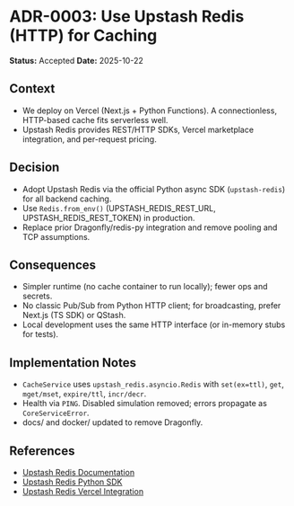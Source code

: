 # ADR-0003: Use Upstash Redis (HTTP) for Caching

**Status:** Accepted
**Date:** 2025-10-22

## Context

- We deploy on Vercel (Next.js + Python Functions). A connectionless, HTTP-based cache fits serverless well.
- Upstash Redis provides REST/HTTP SDKs, Vercel marketplace integration, and per-request pricing.

## Decision

- Adopt Upstash Redis via the official Python async SDK (`upstash-redis`) for all backend caching.
- Use `Redis.from_env()` (UPSTASH_REDIS_REST_URL, UPSTASH_REDIS_REST_TOKEN) in production.
- Replace prior Dragonfly/redis-py integration and remove pooling and TCP assumptions.

## Consequences

- Simpler runtime (no cache container to run locally); fewer ops and secrets.
- No classic Pub/Sub from Python HTTP client; for broadcasting, prefer Next.js (TS SDK) or QStash.
- Local development uses the same HTTP interface (or in-memory stubs for tests).

## Implementation Notes

- `CacheService` uses `upstash_redis.asyncio.Redis` with `set(ex=ttl)`, `get`, `mget/mset`, `expire/ttl`, `incr/decr`.
- Health via `PING`. Disabled simulation removed; errors propagate as `CoreServiceError`.
- docs/ and docker/ updated to remove Dragonfly.

## References

- [Upstash Redis Documentation](https://upstash.com/docs/redis)
- [Upstash Redis Python SDK](https://github.com/upstash/upstash-redis)
- [Upstash Redis Vercel Integration](https://vercel.com/integrations/upstash-redis)
